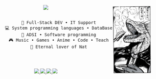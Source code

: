 <div align="center">
  <div style="display: flex; justify-content: center; align-items: center;">
   <!-- Texto y redes sociales a la derecha -->
    <div>
      <img src="https://readme-typing-svg.demolab.com?font=Fira+Code&weight=500&size=50&pause=1000&color=FFFFFF&center=true&vCenter=true&multiline=true&width=1300&height=140&lines=Hi%2C+Hi;I'm+AndriunGg" width="70%" />
      <br><br>
      <pre>
          💼 Full-Stack DEV • IT Support
          💻 System programming languages • DataBase
          📖 ADSI • Software programming
          🎮 Music • Games • Anime • Code • Teach
          🧡 Eternal lover of Nat
      </pre>
      <br><br>
      <!-- Redes sociales -->
      <div>
        <a href="https://www.linkedin.com/in/andriun-hernandez-852453312/" target="_blank">
          <img src="https://img.shields.io/badge/LinkedIn-0077B5?style=for-the-badge&logo=linkedin&logoColor=white" />
        </a>
        <a href="https://www.instagram.com/andriungg/" target="_blank">
          <img src="https://img.shields.io/badge/Instagram-E4405F?style=for-the-badge&logo=instagram&logoColor=white" />
        </a>
        <a href="https://x.com/sadriggg" target="_blank">
          <img src="https://img.shields.io/badge/X-000000?style=for-the-badge&logo=x&logoColor=white" />
        </a>
        <a href="https://enka.network/u/Inng/1A4HU1/10000069/1985924/" target="_blank">
          <img src="https://img.shields.io/badge/Discord-5865F2?style=for-the-badge&logo=discord&logoColor=white" />
        </a>
      </div>
    </div>
     <!-- Imagen a la izquierda -->
    <img src="https://github.com/AndriunGg/AndriunGg/blob/main/img/dorohedoro_fixed.jpg" width="25%" align="right" />
  </div>

  <!-- Imagen adicional y texto debajo -->
  <br><br>
  <br><br><br>
</div>
